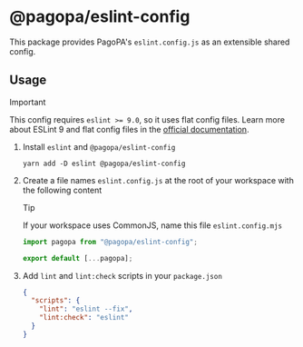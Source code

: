 # @pagopa/eslint-config

This package provides PagoPA's `eslint.config.js` as an extensible shared config.

## Usage

> [!IMPORTANT]  
> This config requires `eslint >= 9.0`, so it uses flat config files. Learn more about ESLint 9 and flat config files in the [official documentation](https://eslint.org/docs/latest/use/configure/configuration-files).

1. Install `eslint` and `@pagopa/eslint-config`

   ```shell
   yarn add -D eslint @pagopa/eslint-config
   ```

2. Create a file names `eslint.config.js` at the root of your workspace with the following content

   > [!TIP]  
   > If your workspace uses CommonJS, name this file `eslint.config.mjs`

   ```js
   import pagopa from "@pagopa/eslint-config";

   export default [...pagopa];
   ```

3. Add `lint` and `lint:check` scripts in your `package.json`

   ```json
   {
     "scripts": {
       "lint": "eslint --fix",
       "lint:check": "eslint"
     }
   }
   ```
